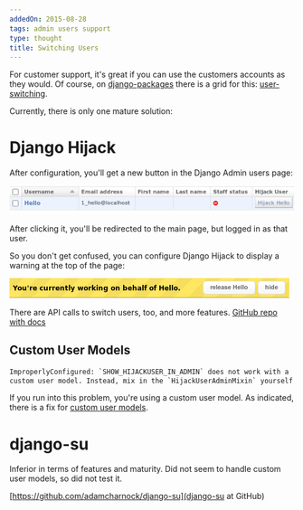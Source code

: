 ```yaml
---
addedOn: 2015-08-28
tags: admin users support
type: thought
title: Switching Users
---
```

For customer support, it's great if you can use the customers accounts as they would.
Of course, on [django-packages](https://www.djangopackages.com/) there is a grid
for this: [user-switching](https://www.djangopackages.com/grids/g/user-switching/).

Currently, there is only one mature solution:

# Django Hijack

After configuration, you'll get a new button in the Django Admin users page:

![Button on the right-hand side in the Django Admin user page](img/django-hijack-button.png)

After clicking it, you'll be redirected to the main page, but logged in as that user.

So you don't get confused, you can configure Django Hijack to display a warning at the top of the page:

![Warning at the top of the page](img/django-hijack-warning.png)

There are API calls to switch users, too, and more features. [GitHub repo with docs](https://github.com/arteria/django-hijack)


## Custom User Models

    ImproperlyConfigured: `SHOW_HIJACKUSER_IN_ADMIN` does not work with a custom user model. Instead, mix in the `HijackUserAdminMixin` yourself

If you run into this problem, you're using a custom user model. As indicated, there is a fix for [custom user models](https://github.com/arteria/django-hijack#support-for-custom-user-models).

# django-su

Inferior in terms of features and maturity. Did not seem to handle custom user models, so did not test it.

[https://github.com/adamcharnock/django-su](django-su at GitHub)
